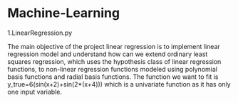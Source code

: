 # Machine-Learning

1.LinearRegression.py

The main objective of the project linear regression is to implement linear regression model and understand how can we extend ordinary least squares regression, which uses the hypothesis class of linear regression functions, to non-linear regression functions modeled using polynomial basis functions and radial basis functions. The function we want to fit is y_true=6(sin(x+2)+sin(2*(x+4))) which is a univariate function as it has only one input variable.
